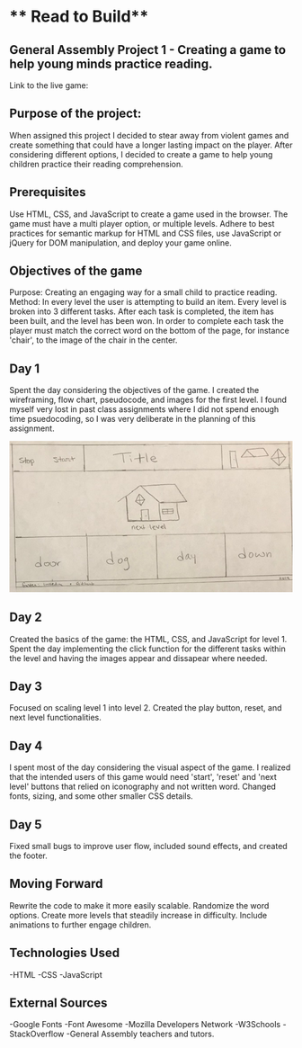 # ** Read to Build** 
## General Assembly Project 1 - Creating a game to help young minds practice reading. 

Link to the live game: 

## Purpose of the project:
When assigned this project I decided to stear away from violent games and create something that could have a longer lasting impact on the player. After considering different options, I decided to create a game to help young children practice their reading comprehension.  

## Prerequisites 
Use HTML, CSS, and JavaScript to create a game used in the browser. The game must have a multi player option, or multiple levels. Adhere to best practices for semantic markup for HTML and CSS files, use JavaScript or jQuery for DOM manipulation, and deploy your game online. 

## Objectives of the game
Purpose: Creating an engaging way for a small child to practice reading.
Method:  In every level the user is attempting to build an item. Every level is broken into 3 different tasks. After each task is completed, the item has been built, and the level has been won. In order to complete each task the player must match the correct word on the bottom of the page, for instance 'chair', to the image of the chair in the center.

## Day 1 
Spent the day considering the objectives of the game. I created the wireframing, flow chart, pseudocode, and images for the first level. I found myself very lost in past class assignments where I did not spend enough time psuedocoding, so I was very deliberate in the planning of this assignment. 

![alt="wireframing"](/images/buildToReadWireframing.jpg)

## Day 2
Created the basics of the game: the HTML, CSS, and JavaScript for level 1. Spent the day implementing the click function for the different tasks within the level and having the images appear and dissapear where needed. 

## Day 3 
Focused on scaling level 1 into level 2. Created the play button, reset, and next level functionalities. 

## Day 4
I spent most of the day considering the visual aspect of the game. I realized that the intended users of this game would need 'start', 'reset' and 'next level' buttons that relied on iconography and not written word. Changed fonts, sizing, and some other smaller CSS details. 

## Day 5 
Fixed small bugs to improve user flow, included sound effects, and created the footer. 

## Moving Forward 
Rewrite the code to make it more easily scalable. Randomize the word options. Create more levels that steadily increase in difficulty. Include animations to further engage children. 

## Technologies Used
-HTML
-CSS
-JavaScript 

## External Sources
-Google Fonts
-Font Awesome
-Mozilla Developers Network
-W3Schools
-StackOverflow
-General Assembly teachers and tutors. 
